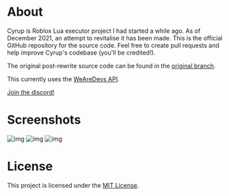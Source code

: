 # About

Cyrup is Roblox Lua executor project I had started a while ago. As of December 2021, an attempt to revitalise it has been made. This is the official GitHub repository for the source code. Feel free to create pull requests and help improve Cyrup's codebase (you'll be credited!).

The original post-rewrite source code can be found in the [original branch](https://github.com/deaddlocust/Cyrup-Rewrite/tree/original).

This currently uses the [WeAreDevs API](https://wearedevs.net/d/Exploit%20API).

[Join the discord!](https://discord.io/cyrupofficial)

# Screenshots
![img](https://media.discordapp.net/attachments/876294236398575671/919812603306446858/unknown.png)
![img](https://media.discordapp.net/attachments/876294236398575671/920208567452192828/unknown.png)
![img](https://media.discordapp.net/attachments/876294236398575671/917250249175760916/unknown.png)

# License

This project is licensed under the [MIT License](https://opensource.org/licenses/MIT).
